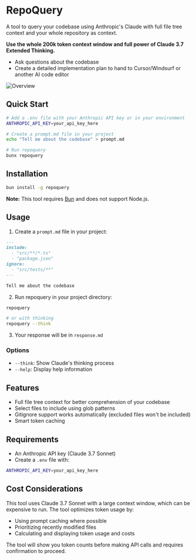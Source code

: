 # RepoQuery

A tool to query your codebase using Anthropic's Claude with full file tree context and your whole repository as context.

**Use the whole 200k token context window and full power of Claude 3.7 Extended Thinking.**

- Ask questions about the codebase
- Create a detailed implementation plan to hand to Cursor/Windsurf or another AI code editor

![Overview](https://github.com/DaleLJefferson/repoquery/blob/main/img/overview.png)

## Quick Start

```bash
# Add a .env file with your Anthropic API key or in your environment
ANTHROPIC_API_KEY=your_api_key_here

# Create a prompt.md file in your project
echo "Tell me about the codebase" > prompt.md

# Run repoquery
bunx repoquery
```

## Installation

```bash
bun install -g repoquery
```

**Note:** This tool requires [Bun](https://bun.sh) and does not support Node.js.

## Usage

1. Create a `prompt.md` file in your project:

```markdown
---
include:
  - "src/**/*.ts"
  - "package.json"
ignore:
  - "src/tests/**"
---

Tell me about the codebase
```

2. Run repoquery in your project directory:

```bash
repoquery

# or with thinking
repoquery --think
```

3. Your response will be in `response.md`

### Options

- `--think`: Show Claude's thinking process
- `--help`: Display help information

## Features

- Full file tree context for better comprehension of your codebase
- Select files to include using glob patterns
- Gitignore support works automatically (excluded files won't be included)
- Smart token caching

## Requirements

- An Anthropic API key (Claude 3.7 Sonnet)
- Create a `.env` file with:

```bash
ANTHROPIC_API_KEY=your_api_key_here
```

## Cost Considerations

This tool uses Claude 3.7 Sonnet with a large context window, which can be expensive to run. The tool optimizes token usage by:

- Using prompt caching where possible
- Prioritizing recently modified files
- Calculating and displaying token usage and costs

The tool will show you token counts before making API calls and requires confirmation to proceed.
